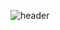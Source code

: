 ![header](https://capsule-render.vercel.app/api?type=Waving&reversal&true&color=gradient&customColorList=30&height=400&section=header&text=Hello&nbsp;&nbsp;&nbsp;&nbsp;&nbsp;&nbsp;&nbsp;&nbsp;&nbsp;&nbsp;World!&fontSize=100&desc=Limemun's%20Idea&descSize=30&descAlign=47&descAlignY=67&animation=fadeIn)

